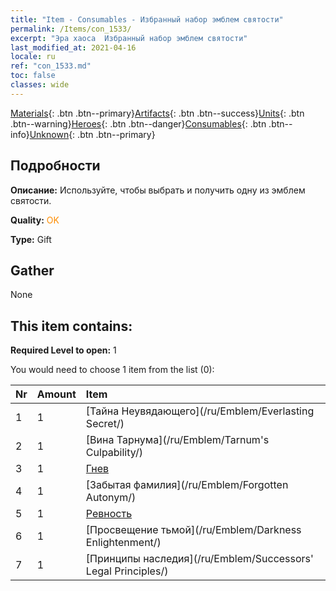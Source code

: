 ```yaml
---
title: "Item - Consumables - Избранный набор эмблем святости"
permalink: /Items/con_1533/
excerpt: "Эра хаоса  Избранный набор эмблем святости"
last_modified_at: 2021-04-16
locale: ru
ref: "con_1533.md"
toc: false
classes: wide
---
```

 [Materials](/ru/Items/){: .btn .btn--primary}[Artifacts](/ru/Items/Artifacts/){: .btn .btn--success}[Units](/ru/Items/Units/){: .btn .btn--warning}[Heroes](/ru/Items/Heroes/){: .btn .btn--danger}[Consumables](/ru/Items/Consumables/){: .btn .btn--info}[Unknown](/ru/Items/Unknown/){: .btn .btn--primary}

## Подробности
 **Описание:** Используйте, чтобы выбрать и получить одну из эмблем святости.

 **Quality:** <span style="color: #FF8C00">OK</span>

 **Type:** Gift

## Gather

  None

## This item contains:

 **Required Level to open:** 1

 You would need to choose 1 item from the list (0):

  | Nr | Amount |     Item    |
  |:---|:-------|:------------|
  | 1 | 1 | [Тайна Неувядающего](/ru/Emblem/Everlasting Secret/) |  | 
  | 2 | 1 | [Вина Тарнума](/ru/Emblem/Tarnum's Culpability/) |  | 
  | 3 | 1 | [Гнев](/ru/Emblem/Anger/) |  | 
  | 4 | 1 | [Забытая фамилия](/ru/Emblem/Forgotten Autonym/) |  | 
  | 5 | 1 | [Ревность](/ru/Emblem/Jealousy/) |  | 
  | 6 | 1 | [Просвещение тьмой](/ru/Emblem/Darkness Enlightenment/) |  | 
  | 7 | 1 | [Принципы наследия](/ru/Emblem/Successors' Legal Principles/) |  | 
